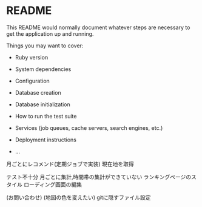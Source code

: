 # README

This README would normally document whatever steps are necessary to get the
application up and running.

Things you may want to cover:

* Ruby version

* System dependencies

* Configuration

* Database creation

* Database initialization

* How to run the test suite

* Services (job queues, cache servers, search engines, etc.)

* Deployment instructions

* ...


月ごとにレコメンド(定期ジョブで実装)
現在地を取得

テスト不十分
月ごとに集計,時間帯の集計ができていない
ランキングページのスタイル
ローディング画面の編集


(お問い合わせ)
(地図の色を変えたい)
gitに隠すファイル設定